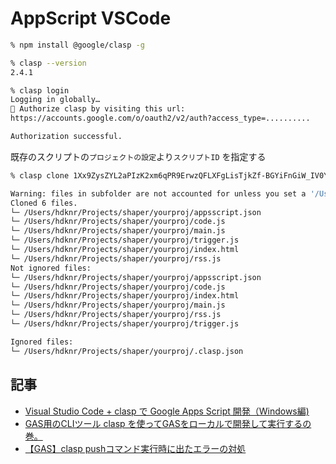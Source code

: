 # AppScript VSCode


~~~zsh
% npm install @google/clasp -g
~~~

~~~zsh
% clasp --version
2.4.1
~~~

~~~zsh
% clasp login
Logging in globally…
🔑 Authorize clasp by visiting this url:
https://accounts.google.com/o/oauth2/v2/auth?access_type=..........

Authorization successful.
~~~ 

既存のスクリプトの`プロジェクトの設定`より`スクリプトID` を指定する
~~~zsh
% clasp clone 1Xx9ZysZYL2aPIzK2xm6qPR9ErwzQFLXFgLisTjkZf-BGYiFnGiW_IV0Y

Warning: files in subfolder are not accounted for unless you set a '/Users/hdknr/Projects/shaper/yourproj/.claspignore' file.
Cloned 6 files.
└─ /Users/hdknr/Projects/shaper/yourproj/appsscript.json
└─ /Users/hdknr/Projects/shaper/yourproj/code.js
└─ /Users/hdknr/Projects/shaper/yourproj/main.js
└─ /Users/hdknr/Projects/shaper/yourproj/trigger.js
└─ /Users/hdknr/Projects/shaper/yourproj/index.html
└─ /Users/hdknr/Projects/shaper/yourproj/rss.js
Not ignored files:
└─ /Users/hdknr/Projects/shaper/yourproj/appsscript.json
└─ /Users/hdknr/Projects/shaper/yourproj/code.js
└─ /Users/hdknr/Projects/shaper/yourproj/index.html
└─ /Users/hdknr/Projects/shaper/yourproj/main.js
└─ /Users/hdknr/Projects/shaper/yourproj/rss.js
└─ /Users/hdknr/Projects/shaper/yourproj/trigger.js

Ignored files:
└─ /Users/hdknr/Projects/shaper/yourproj/.clasp.json
~~~

## 記事

- [Visual Studio Code + clasp で Google Apps Script 開発（Windows編)](https://qiita.com/draqoon/items/1bd74785f362bd138f65)
- [GAS用のCLIツール clasp を使ってGASをローカルで開発して実行するの巻。](https://qiita.com/jiroshin/items/dcc398285c652554e66a)
- [【GAS】clasp pushコマンド実行時に出たエラーの対処](https://qiita.com/shin_moto/items/debfaa61e431542a12a0)
